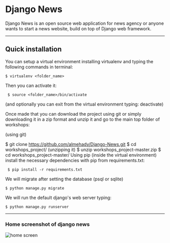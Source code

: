 # Django News
Django News is an open source web application for news agency or anyone wants to start a news website, build on top of Django web framework.

***
## Quick installation
You can setup a virtual environment installing virtualenv and typing the following commands in terminal:

```$ virtualenv <folder_name>```

Then you can activate it:

``` $ source <folder_name>/bin/activate```

(and optionally you can exit from the virtual environment typing: deactivate)

Once made that you can download the project using git or simply downloading it in a zip format and unzip it and go to the main top folder of workshops:

(using git)

$ git clone https://github.com/almehady/Django-News.git
$ cd workshops_project/
(unzipping it)
$ unzip workshops_project-master.zip
$ cd workshops_project-master/
Using pip (inside the virtual environment) install the necessary dependencies with pip from requirements.txt:

``` $ pip install -r requirements.txt```

We will migrate after setting the database (psql or sqlite)

```$ python manage.py migrate ```

We will run the default django's web server typing:

```$ python manage.py runserver```

***
 ### Home screenshot of django news
![home screen](home_screen.png)
